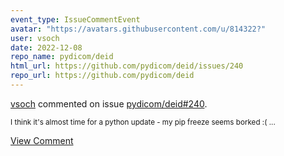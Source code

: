 ```yaml
---
event_type: IssueCommentEvent
avatar: "https://avatars.githubusercontent.com/u/814322?"
user: vsoch
date: 2022-12-08
repo_name: pydicom/deid
html_url: https://github.com/pydicom/deid/issues/240
repo_url: https://github.com/pydicom/deid
---
```


<a href='https://github.com/vsoch' target='_blank'>vsoch</a> commented on issue <a href='https://github.com/pydicom/deid/issues/240' target='_blank'>pydicom/deid#240</a>.

<small>I think it's almost time for a python update - my pip freeze seems borked :(...</small>

<a href='https://github.com/pydicom/deid/issues/240' target='_blank'>View Comment</a>